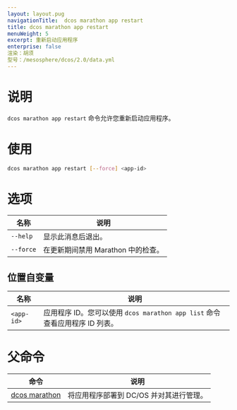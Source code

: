 ```yaml
---
layout: layout.pug
navigationTitle:  dcos marathon app restart
title: dcos marathon app restart
menuWeight: 5
excerpt: 重新启动应用程序
enterprise: false
渲染：胡须
型号：/mesosphere/dcos/2.0/data.yml
---
```



# 说明

`dcos marathon app restart` 命令允许您重新启动应用程序。

# 使用

```bash
dcos marathon app restart [--force] <app-id>
```

# 选项

| 名称 | 说明 |
|---------|-------------|
| `--help` | 显示此消息后退出。 |
| `--force` | 在更新期间禁用 Marathon 中的检查。|

## 位置自变量

| 名称 | 说明 |
|---------|-------------|
| `<app-id>` | 应用程序 ID。您可以使用 `dcos marathon app list` 命令查看应用程序 ID 列表。|

# 父命令

| 命令 | 说明 |
|---------|-------------|
| [dcos marathon](/mesosphere/dcos/2.0/cli/command-reference/dcos-marathon/) | 将应用程序部署到 DC/OS 并对其进行管理。|


